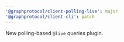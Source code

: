 ```yaml
---
'@graphprotocol/client-polling-live': major
'@graphprotocol/client-cli': patch
---
```


New polling-based `@live` queries plugin.
